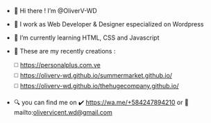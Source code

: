 - 👋 Hi there !  I’m @OliverV-WD
- 🌃 I work as Web Developer & Designer especialized on Wordpress
- 🌱 I’m currently learning HTML, CSS and Javascript
- 🦾 These are my recently creations :
  
 	◻️ https://personalplus.com.ve <br>
  ◻️ https://oliverv-wd.github.io/summermarket.github.io/ <br>
  ◻️ https://oliverv-wd.github.io/thehugecompany.github.io/ <br>
  
- 🔍 you can find me on
   	✔️ https://wa.me/+584247894210
                      or
    📩 mailto:olivervicent.wd@gmail.com
